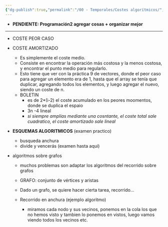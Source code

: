 ```yaml
---
{"dg-publish":true,"permalink":"/00 - Temporales/Costes algorítmicos/","title":"Costes algorítmicos","noteIcon":""}
---
```


- **PENDIENTE: Programación2 agregar cosas + organizar mejor**

---

- COSTE PEOR CASO
- COSTE AMORTIZADO
	- Es simplemente el coste medio.
	- Consiste en encontrar la operación más costosa y la menos costosa, y encontrar el punto medio para regularlo.
	- Esto tiene que ver con la práctica 9 de vectores, donde el peor caso para agregar un elemento era de 1, hasta que el array se tenía que duplicar, agregando todos los elementos, y luego agregar el nuevo, siendo un coste de n.
	- BOLETIN
		- es de 2\*(i-2)         el coste acumulado en los peores moomentos, donde se duplica el espaio
		- 3n -4      lineal
		- *si siempre amplias mediante una cosntante, el coste total sale cuadratico, el coste amortizado sale lineal*

- **ESQUEMAS ALGORITMICOS**        (examen practico)
	- busqueda anchura
	- divide y vencerás          (examen hasta aqui)

- algoritmos sobre grafos
	- muchos problemas son adaptar los algoritmos del recorrido sobre grafos
	- GRAFO: conjunto de vértices y aristas
	- Dado un grafo, se quiere hacer cierta tarea, recorrido...

	- Recorrido en anchura      (ejemplo algoritmo)
		- miramos cada nodo y sus vecinos, ponemos en la cola los que no hemos visto y tambien lo ponemos en vistos, luego vamos viendo todos los vecinos etc.

